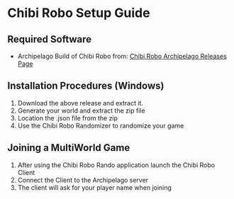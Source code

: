 # Chibi Robo Setup Guide

## Required Software
- Archipelago Build of Chibi Robo from: [Chibi Robo Archipelago Releases Page](https://github.com/EverydaySimpleDev/Chibi-Robo-Randomizer)

## Installation Procedures (Windows)

1. Download the above release and extract it.
2. Generate your world and extract the zip file
3. Location the .json file from the zip 
4. Use the Chibi Robo Randomizer to randomize your game

## Joining a MultiWorld Game

1. After using the Chibi Robo Rando application launch the Chibi Robo Client
2. Connect the Client to the Archipelago server
3. The client will ask for your player name when joining